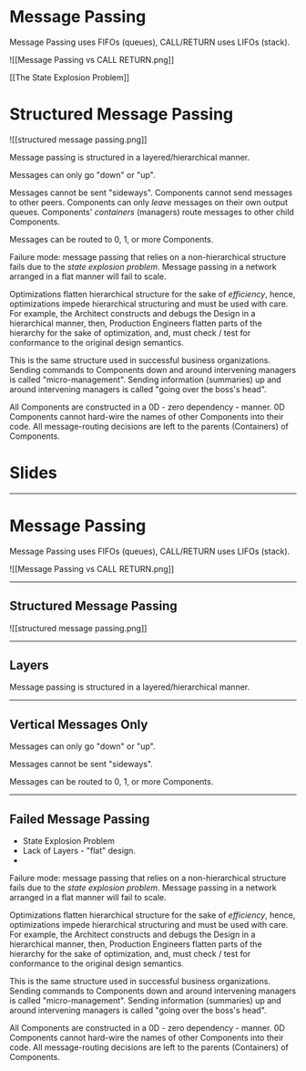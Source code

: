 # Message Passing
Message Passing uses FIFOs (queues), CALL/RETURN uses LIFOs (stack).

![[Message Passing vs CALL RETURN.png]]

[[The State Explosion Problem]]

# Structured Message Passing
![[structured message passing.png]]

Message passing is structured in a layered/hierarchical manner.

Messages can only go "down" or "up".  

Messages cannot be sent "sideways".  Components cannot send messages to other peers.  Components can only *leave* messages on their own output queues.  Components' *containers* (managers) route messages to other child Components.

Messages can be routed to 0, 1, or more Components.

Failure mode: message passing that relies on a non-hierarchical structure fails due to the *state explosion problem*.  Message passing in a network arranged in a flat manner will fail to scale.

Optimizations flatten hierarchical structure for the sake of *efficiency*, hence, optimizations impede hierarchical structuring and must be used with care.  For example, the Architect constructs and debugs the Design in a hierarchical manner, then, Production Engineers flatten parts of the hierarchy for the sake of optimization, and, must check / test for conformance to the original design semantics.

This is the same structure used in successful business organizations.  Sending commands to Components down and around intervening managers is called "micro-management".  Sending information (summaries) up and around intervening managers is called "going over the boss's head".

All Components are constructed in a 0D - zero dependency - manner.  0D Components cannot hard-wire the names of other Components into their code.  All message-routing decisions are left to the parents (Containers) of Components.

# Slides
---

# Message Passing
Message Passing uses FIFOs (queues), CALL/RETURN uses LIFOs (stack).

![[Message Passing vs CALL RETURN.png]]

---

## Structured Message Passing
![[structured message passing.png]]

---

## Layers

Message passing is structured in a layered/hierarchical manner.

---

## Vertical Messages Only

Messages can only go "down" or "up".  

Messages cannot be sent "sideways".  

Messages can be routed to 0, 1, or more Components.

---
## Failed Message Passing

- State Explosion Problem
- Lack of Layers - "flat" design.
- 
Failure mode: message passing that relies on a non-hierarchical structure fails due to the *state explosion problem*.  Message passing in a network arranged in a flat manner will fail to scale.

Optimizations flatten hierarchical structure for the sake of *efficiency*, hence, optimizations impede hierarchical structuring and must be used with care.  For example, the Architect constructs and debugs the Design in a hierarchical manner, then, Production Engineers flatten parts of the hierarchy for the sake of optimization, and, must check / test for conformance to the original design semantics.

This is the same structure used in successful business organizations.  Sending commands to Components down and around intervening managers is called "micro-management".  Sending information (summaries) up and around intervening managers is called "going over the boss's head".

All Components are constructed in a 0D - zero dependency - manner.  0D Components cannot hard-wire the names of other Components into their code.  All message-routing decisions are left to the parents (Containers) of Components.

